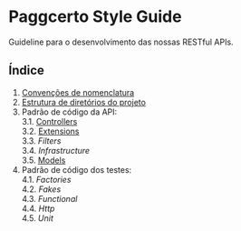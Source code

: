 # Paggcerto Style Guide
Guideline para o desenvolvimento das nossas RESTful APIs.

## Índice
1. [Convenções de nomenclatura](https://github.com/paggcerto-sa/styleguide/blob/master/naming-convention.md)
2. [Estrutura de diretórios do projeto](https://github.com/paggcerto-sa/styleguide/blob/master/project-structure.md)
3. Padrão de código da API:  
  3.1. [Controllers](https://github.com/paggcerto-sa/styleguide/blob/master/api/controllers.md)  
  3.2. [Extensions](https://github.com/paggcerto-sa/styleguide/blob/master/api/extensions.md)  
  3.3. _Filters_  
  3.4. _Infrastructure_  
  3.5. [Models](https://github.com/paggcerto-sa/styleguide/blob/master/api/models.md)  
4. Padrão de código dos testes:  
  4.1. _Factories_  
  4.2. _Fakes_  
  4.3. _Functional_  
  4.4. _Http_  
  4.5. _Unit_  
